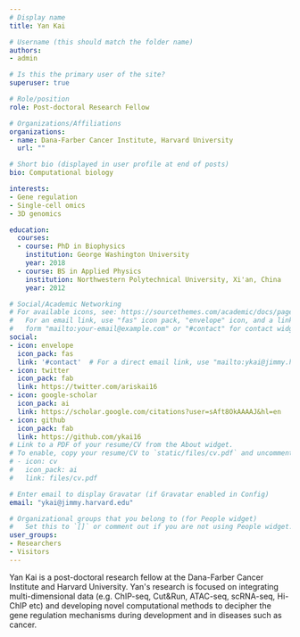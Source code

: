 ```yaml
---
# Display name
title: Yan Kai

# Username (this should match the folder name)
authors:
- admin

# Is this the primary user of the site?
superuser: true

# Role/position
role: Post-doctoral Research Fellow

# Organizations/Affiliations
organizations:
- name: Dana-Farber Cancer Institute, Harvard University
  url: ""

# Short bio (displayed in user profile at end of posts)
bio: Computational biology

interests:
- Gene regulation
- Single-cell omics
- 3D genomics

education:
  courses:
  - course: PhD in Biophysics
    institution: George Washington University
    year: 2018
  - course: BS in Applied Physics
    institution: Northwestern Polytechnical University, Xi'an, China
    year: 2012

# Social/Academic Networking
# For available icons, see: https://sourcethemes.com/academic/docs/page-builder/#icons
#   For an email link, use "fas" icon pack, "envelope" icon, and a link in the
#   form "mailto:your-email@example.com" or "#contact" for contact widget.
social:
- icon: envelope
  icon_pack: fas
  link: '#contact'  # For a direct email link, use "mailto:ykai@jimmy.harvard.edu".
- icon: twitter
  icon_pack: fab
  link: https://twitter.com/ariskai16
- icon: google-scholar
  icon_pack: ai
  link: https://scholar.google.com/citations?user=sAft8OkAAAAJ&hl=en
- icon: github
  icon_pack: fab
  link: https://github.com/ykai16
# Link to a PDF of your resume/CV from the About widget.
# To enable, copy your resume/CV to `static/files/cv.pdf` and uncomment the lines below.
# - icon: cv
#   icon_pack: ai
#   link: files/cv.pdf

# Enter email to display Gravatar (if Gravatar enabled in Config)
email: "ykai@jimmy.harvard.edu"

# Organizational groups that you belong to (for People widget)
#   Set this to `[]` or comment out if you are not using People widget.
user_groups:
- Researchers
- Visitors
---
```


Yan Kai is a post-doctoral research fellow at the Dana-Farber Cancer Institute and Harvard University. Yan's research is focused on integrating multi-dimensional data (e.g. ChIP-seq, Cut&Run, ATAC-seq, scRNA-seq, Hi-ChIP etc) and developing novel computational methods to decipher the gene regulation mechanisms during development and in diseases such as cancer.
